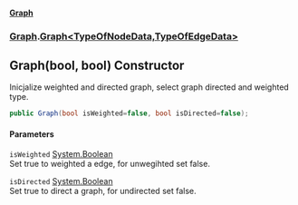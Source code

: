 #### [Graph](./index.md 'index')
### [Graph](./Graph.md 'Graph').[Graph&lt;TypeOfNodeData,TypeOfEdgeData&gt;](./Graph-Graph-TypeOfNodeData_TypeOfEdgeData-.md 'Graph.Graph&lt;TypeOfNodeData,TypeOfEdgeData&gt;')
## Graph(bool, bool) Constructor
Inicjalize weighted and directed graph, select graph directed and weighted type.  
```csharp
public Graph(bool isWeighted=false, bool isDirected=false);
```
#### Parameters
<a name='Graph-Graph-TypeOfNodeData_TypeOfEdgeData--Graph(bool_bool)-isWeighted'></a>
`isWeighted` [System.Boolean](https://docs.microsoft.com/en-us/dotnet/api/System.Boolean 'System.Boolean')  
Set true to weighted a edge, for unwegihted set false.  
  
<a name='Graph-Graph-TypeOfNodeData_TypeOfEdgeData--Graph(bool_bool)-isDirected'></a>
`isDirected` [System.Boolean](https://docs.microsoft.com/en-us/dotnet/api/System.Boolean 'System.Boolean')  
Set true to direct a graph, for undirected set false.  
  
